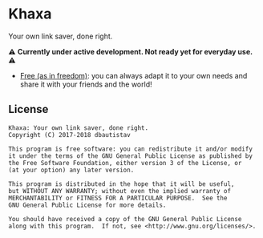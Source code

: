 # Khaxa
Your own link saver, done right.

:warning: **Currently under active development. Not ready yet for everyday use.** :warning:

- [Free (as in freedom)](#license): you can always adapt it to your own needs and share it with your friends and the world!

## License
    Khaxa: Your own link saver, done right.
    Copyright (C) 2017-2018 dbautistav

    This program is free software: you can redistribute it and/or modify
    it under the terms of the GNU General Public License as published by
    the Free Software Foundation, either version 3 of the License, or
    (at your option) any later version.

    This program is distributed in the hope that it will be useful,
    but WITHOUT ANY WARRANTY; without even the implied warranty of
    MERCHANTABILITY or FITNESS FOR A PARTICULAR PURPOSE.  See the
    GNU General Public License for more details.

    You should have received a copy of the GNU General Public License
    along with this program.  If not, see <http://www.gnu.org/licenses/>.
